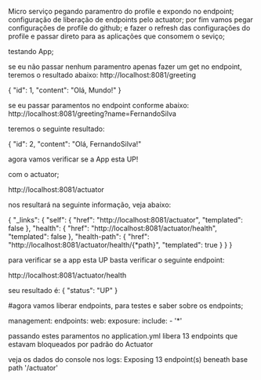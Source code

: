 Micro serviço 
pegando paramentro do profile e expondo no endpoint;
configuração de liberação de endpoints pelo actuator;
por fim vamos pegar configurações de profile do github;
e fazer o refresh das configurações do profile e passar direto para as aplicações que consomem o seviço;

testando App;

se eu não passar nenhum paramentro apenas fazer um get no endpoint, teremos o resultado abaixo:
http://localhost:8081/greeting

{
"id": 1,
"content": "Olá, Mundo!"
}


se eu passar paramentos no endpoint conforme abaixo:
http://localhost:8081/greeting?name=FernandoSilva

teremos o seguinte resultado:

{
"id": 2,
"content": "Olá, FernandoSilva!"


agora vamos verificar se a App esta UP!

com o actuator; 

http://localhost:8081/actuator

nos resultará na seguinte informação, veja abaixo:

{
"_links": {
"self": {
"href": "http://localhost:8081/actuator",
"templated": false
},
"health": {
"href": "http://localhost:8081/actuator/health",
"templated": false
},
"health-path": {
"href": "http://localhost:8081/actuator/health/{*path}",
"templated": true
}
}
}

para verificar se a app esta UP basta verificar o seguinte endpoint:

http://localhost:8081/actuator/health

seu resultado é:
{
"status": "UP"
}

#agora vamos liberar endpoints, para testes e saber sobre os endpoints;


management:
  endpoints:
    web:
      exposure:
        include:
        - '*'
        
        
passando estes paramentos no application.yml libera 13 endpoints que estavam bloqueados por padrão do Actuator

veja os dados do console nos logs: Exposing 13 endpoint(s) beneath base path '/actuator'

